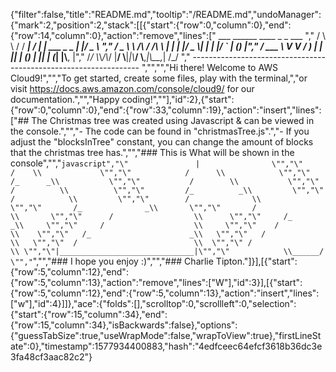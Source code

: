 {"filter":false,"title":"README.md","tooltip":"/README.md","undoManager":{"mark":2,"position":2,"stack":[[{"start":{"row":0,"column":0},"end":{"row":14,"column":0},"action":"remove","lines":["         ___        ______     ____ _                 _  ___  ","        / \\ \\      / / ___|   / ___| | ___  _   _  __| |/ _ \\ ","       / _ \\ \\ /\\ / /\\___ \\  | |   | |/ _ \\| | | |/ _` | (_) |","      / ___ \\ V  V /  ___) | | |___| | (_) | |_| | (_| |\\__, |","     /_/   \\_\\_/\\_/  |____/   \\____|_|\\___/ \\__,_|\\__,_|  /_/ "," ----------------------------------------------------------------- ","","","Hi there! Welcome to AWS Cloud9!","","To get started, create some files, play with the terminal,","or visit https://docs.aws.amazon.com/console/cloud9/ for our documentation.","","Happy coding!",""],"id":2},{"start":{"row":0,"column":0},"end":{"row":33,"column":19},"action":"insert","lines":["## The Christmas tree was created using Javascript & can be viewed in the console.","","- The code can be found in \"christmasTree.js\".","- If you adjust the \"blocksInTree\" constant, you can change the amount of blocks that the christmas tree has.","","### This is What will be shown in the console","","```javascript","\"               |                \"","\"             /    \\             \"","\"            /      \\            \"","\"           /_      _\\           \"","\"           /        \\           \"","\"          /          \\          \"","\"         /_          _\\         \"","\"         /            \\         \"","\"        /              \\        \"","\"       /_              _\\       \"","\"       /                \\       \"","\"      /                  \\      \"","\"     /_                  _\\     \"","\"     /                    \\     \"","\"    /                      \\    \"","\"   /_                      _\\   \"","\"   /                        \\   \"","\"  /                          \\  \"","\" /                            \\ \"","\"|______________________________|\"","\"            \\______/            \"","```","","### I hope you enjoy :)","","### Charlie Tipton."]}],[{"start":{"row":5,"column":12},"end":{"row":5,"column":13},"action":"remove","lines":["W"],"id":3}],[{"start":{"row":5,"column":12},"end":{"row":5,"column":13},"action":"insert","lines":["w"],"id":4}]]},"ace":{"folds":[],"scrolltop":0,"scrollleft":0,"selection":{"start":{"row":15,"column":34},"end":{"row":15,"column":34},"isBackwards":false},"options":{"guessTabSize":true,"useWrapMode":false,"wrapToView":true},"firstLineState":0},"timestamp":1577934400883,"hash":"4edfceec64efcf3618b36dc3e3fa48cf3aac82c2"}
